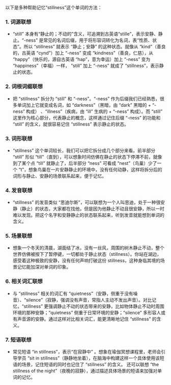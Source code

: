 以下是多种帮助记忆“stillness”这个单词的方法：

### 1. 词源联想
 - “still” 本身有“静止的；不动的”含义，可追溯到古英语“stille”，表示安静、静止。“-ness” 是常见的名词后缀，用于将形容词转化为名词，表“性质、状态”。所以 “stillness” 就表示 “静止；安静” 的这种状态。就像从 “kind”（善良的，古英语 “cynd”）加上 “-ness” 变成 “kindness”（善良，仁慈），从 “happy”（快乐的，源自古英语 “hap”，意为幸运）加上 “-ness” 变为 “happiness”（幸福）一样， “still” 加上 “-ness” 就成了 “stillness”，表示静止的状态。 

### 2. 词根词缀联想
 - 把 “stillness” 拆分为 “still” 和 “-ness”。“-ness” 作为后缀我们已经熟悉，很多单词加上它就变成名词，如 “darkness”（黑暗，由 “dark” 黑暗的 + “-ness” 构成） 、“illness”（疾病，由 “ill” 生病的 + “-ness” 构成）。而 “still” 这里作为核心部分，代表静止的概念，这样通过记住后缀 “-ness” 的功能和 “still” 的含义，就很容易记住 “stillness” 表示静止的状态。

### 3. 词形联想
 - “stillness” 这个单词较长，我们可以把它拆分成几个部分来看。前半部分 “still” 形似 “till”（直到），可以想象时间仿佛在静止的状态下停滞不前，就像到了某个点 “till” 就静止了，后半部分 “ness” 可看成 “nest”（鸟巢）少了一个 “t”，想象鸟巢在一片安静静止的环境中，没有任何动静，这样将拆分后的词形与静止、安静的场景联系起来，便于记忆。 

### 4. 发音联想
 - “stillness” 的发音类似 “思迪尔斯”，可以联想为一个人叫思迪，处于一种很安静（静止）的状态，大家都在找他，但是因为他静止不动且很安静，所以一时难以发现。把这个名字和安静静止的状态联系起来，听到发音就能想到单词的含义。 

### 5. 场景联想
 - 想象一个冬天的清晨，湖面结了冰，没有一丝风，周围的树木静止不动，整个世界仿佛被按下了暂停键，一切都处于静止状态（stillness）。你站在湖边，感受着这种极致的安静，没有任何声响打破这份 stillness，这种身临其境的场景记忆能加深对单词的印象。 

### 6. 相关词汇联想
 - 与 “stillness” 相关的词汇有 “quietness”（安静，侧重于没有噪音）、“silence”（寂静，强调没有声音，常指人主动不发出声音）。对比记忆，“stillness” 更强调静止不动的状态带来的安静，比如物体静止不动时周围环境的那种安静；“quietness” 侧重于日常环境的安静；“silence” 多形容人或有声音源的安静。通过这样对比相关词汇，能更清晰地记住 “stillness” 的含义。 

### 7. 短语联想
 - 常见短语 “in stillness”，表示“在寂静中” 。想象在瑜伽冥想课程里，老师会引导学员 “sit in stillness”（静静地坐着），在脑海中构建这样一个具体使用该短语的场景，记住短语的同时也记住了 “stillness” 的含义。 还可以联想 “the stillness of the night”（夜晚的寂静），通过描述具体场景的短语来加强对单词的记忆。 